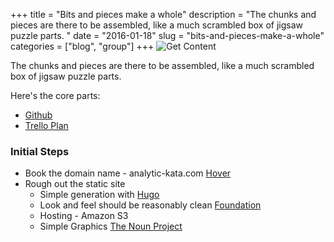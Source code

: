 +++
title = "Bits and pieces make a whole"
description = "The chunks and pieces are there to be assembled, like a much scrambled box of jigsaw puzzle parts.  "
date = "2016-01-18"
slug = "bits-and-pieces-make-a-whole"
categories = ["blog", "group"]
+++
![Get Content](/images/get_content.png)

The chunks and pieces are there to be assembled, like a much scrambled box of jigsaw puzzle parts.  

Here's the core parts:

* [Github](https://github.com/nryberg/analytic-kata)
* [Trello Plan](https://trello.com/b/H1aUTNxd/analytic-kata)

### Initial Steps

* Book the domain name - analytic-kata.com [Hover](https://www.hover.com/)
* Rough out the static site
	* Simple generation with [Hugo]( https://gohugo.io/)
	* Look and feel should be reasonably clean [Foundation](http://foundation.zurb.com/ )
	* Hosting - Amazon S3
	* Simple Graphics  [The Noun Project]( https://thenounproject.com/search/?q=analytics )
